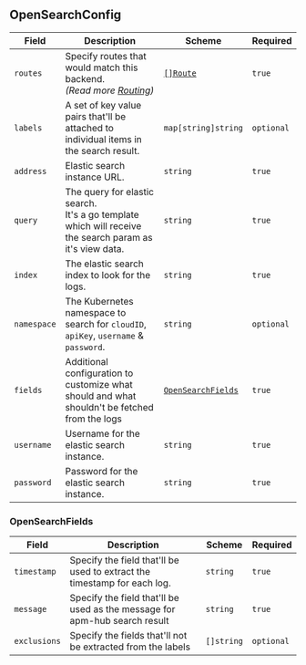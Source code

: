 ## OpenSearchConfig

| Field       | Description                                                                                                | Scheme                                     | Required   |
| ----------- | ---------------------------------------------------------------------------------------------------------- | ------------------------------------------ | ---------- |
| `routes`    | Specify routes that would match this backend.<br> _(Read more [Routing](../concepts/routing.md))_          | [`[]Route`](../concepts/routing.md#route)  | `true`     |
| `labels`    | A set of key value pairs that'll be attached to individual items in the search result.                     | `map[string]string`                        | `optional` |
| `address`   | Elastic search instance URL.                                                                               | `string`                                   | `true`     |
| `query`     | The query for elastic search.<br>It's a go template which will receive the search param as it's view data. | `string`                                   | `true`     |
| `index`     | The elastic search index to look for the logs.                                                             | `string`                                   | `true`     |
| `namespace` | The Kubernetes namespace to search for `cloudID`, `apiKey`, `username` & `password`.                       | `string`                                   | `optional` |
| `fields`    | Additional configuration to customize what should and what shouldn't be fetched from the logs              | [`OpenSearchFields`](#opensearchfields) | `true`     |
| `username`  | Username for the elastic search instance.                                                                  | `string`                                   | `true`     |
| `password`  | Password for the elastic search instance.                                                                  | `string`                                   | `true`     |

### OpenSearchFields

| Field        | Description                                                                | Scheme     | Required   |
| ------------ | -------------------------------------------------------------------------- | ---------- | ---------- |
| `timestamp`  | Specify the field that'll be used to extract the timestamp for each log.   | `string`   | `true`     |
| `message`    | Specify the field that'll be used as the message for apm-hub search result | `string`   | `true`     |
| `exclusions` | Specify the fields that'll not be extracted from the labels                | `[]string` | `optional` |
